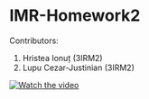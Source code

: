 # IMR-Homework2

Contributors:

1) Hristea Ionuț (3IRM2)
2) Lupu Cezar-Justinian (3IRM2)

[![Watch the video](http://i3.ytimg.com/vi/3UXnsVXGI0c/maxresdefault.jpg)](https://www.youtube.com/watch?v=3UXnsVXGI0c)

